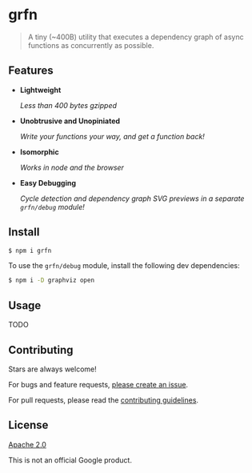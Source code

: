 # grfn

> A tiny (~400B) utility that executes a dependency graph of async functions as concurrently as possible.

## Features

- **Lightweight**

  _Less than 400 bytes gzipped_

- **Unobtrusive and Unopiniated**

  _Write your functions your way, and get a function back!_

- **Isomorphic**

  _Works in node and the browser_

- **Easy Debugging**

  _Cycle detection and dependency graph SVG previews in a separate `grfn/debug` module!_

## Install

```sh
$ npm i grfn
```

To use the `grfn/debug` module, install the following dev dependencies:

```sh
$ npm i -D graphviz open
```

## Usage

TODO

## Contributing

Stars are always welcome!

For bugs and feature requests, [please create an issue](https://github.com/TomerAberbach/grfn/issues/new).

For pull requests, please read the [contributing guidelines](https://github.com/TomerAberbach/grfn/blob/main/contributing.md).

## License

[Apache 2.0](https://github.com/TomerAberbach/grfn/blob/main/license)

This is not an official Google product.
